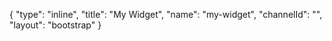 {
    "type": "inline",
    "title": "My Widget",
    "name": "my-widget",
    "channelId": "",
    "layout": "bootstrap"
}
